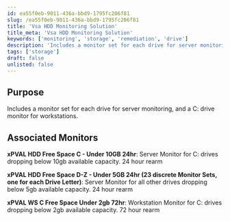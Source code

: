 ```yaml
---
id: ea55f0eb-9011-436a-bbd9-1795fc206f81
slug: /ea55f0eb-9011-436a-bbd9-1795fc206f81
title: 'Vsa HDD Monitoring Solution'
title_meta: 'Vsa HDD Monitoring Solution'
keywords: ['monitoring', 'storage', 'remediation', 'drive']
description: 'Includes a monitor set for each drive for server monitoring, and a C: drive monitor for workstations.'
tags: ['storage']
draft: false
unlisted: false
---
```


## Purpose

Includes a monitor set for each drive for server monitoring, and a C: drive monitor for workstations. 

## Associated Monitors

**xPVAL HDD Free Space C - Under 10GB 24hr**: Server Monitor for C: drives dropping below 10gb available capacity. 24 hour rearm

**xPVAL HDD Free Space D-Z - Under 5GB 24hr (23 discrete Monitor Sets, one for each Drive Letter)**: Server Monitor for all other drives dropping below 5gb available capacity. 24 hour rearm

**xPVAL WS C Free Space Under 2gb 72hr**: Workstation Monitor for C: drives dropping below 2gb available capacity. 72 hour rearm